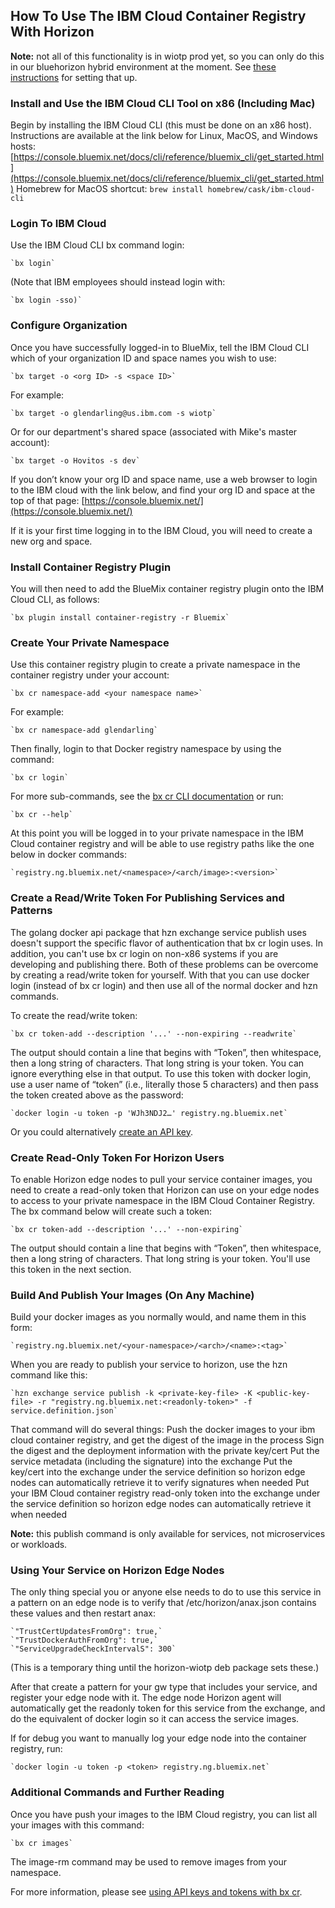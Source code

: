 ## How To Use The IBM Cloud Container Registry With Horizon

**Note:** not all of this functionality is in wiotp prod yet, so you can only do this in our bluehorizon hybrid environment at the moment. See [these instructions](https://docs.google.com/document/d/1_dIH79AKo_ngzbW9teE_x0sRfc8wpfikBqHugQQjKME/edit#heading=h.e9qakpsaxtok) for setting that up.

### Install and Use the IBM Cloud CLI Tool on x86 (Including Mac)
Begin by installing the IBM Cloud CLI (this must be done on an x86 host).  Instructions are available at the link below for Linux, MacOS, and Windows hosts: [https://console.bluemix.net/docs/cli/reference/bluemix_cli/get_started.html](https://console.bluemix.net/docs/cli/reference/bluemix_cli/get_started.html)  Homebrew for MacOS shortcut: `brew install homebrew/cask/ibm-cloud-cli`

### Login To IBM Cloud
Use the IBM Cloud CLI bx command login:

	`bx login`
	
(Note that IBM employees should instead login with:

	`bx login -sso)`

### Configure Organization
Once you have successfully logged-in to BlueMix, tell the IBM Cloud CLI which of your organization ID and space names you wish to use:

	`bx target -o <org ID> -s <space ID>`
	
For example:

	`bx target -o glendarling@us.ibm.com -s wiotp`
	
Or for our department's shared space (associated with Mike's master account):

	`bx target -o Hovitos -s dev`

If you don’t know your org ID and space name, use a web browser to login to the IBM cloud with the link below, and find your org ID and space at the top of that page:
	[https://console.bluemix.net/](https://console.bluemix.net/)

If it is your first time logging in to the IBM Cloud, you will need to create a new org and space.

### Install Container Registry Plugin
You will then need to add the BlueMix container registry plugin onto the IBM Cloud CLI, as follows:

	`bx plugin install container-registry -r Bluemix`
	
### Create Your Private Namespace
Use this container registry plugin to create a private namespace in the container registry under your account:

	`bx cr namespace-add <your namespace name>`
	
For example:

	`bx cr namespace-add glendarling`
	
Then finally, login to that Docker registry namespace by using the command:

	`bx cr login`

For more sub-commands, see the [bx cr CLI documentation](https://console.bluemix.net/docs/services/Registry/registry_cli.html) or run:

	`bx cr --help`

At this point you will be logged in to your private namespace in the IBM Cloud container registry and will be able to use registry paths like the one below in docker commands:

	`registry.ng.bluemix.net/<namespace>/<arch/image>:<version>`

### Create a Read/Write Token For Publishing Services and Patterns
The golang docker api package that hzn exchange service publish uses doesn't support the specific flavor of authentication that bx cr login uses. In addition, you can't use bx cr login on non-x86 systems if you are developing and publishing there. Both of these problems can be overcome by creating a read/write token for yourself. With that you can use docker login (instead of bx cr login) and then use all of the normal docker  and hzn commands.

To create the read/write token:

	`bx cr token-add --description '...' --non-expiring --readwrite`
	
The output should contain a line that begins with “Token”, then whitespace, then a long string of characters.  That long string is your token.  You can ignore everything else in that output.  To use this token with docker login, use a user name of “token” (i.e., literally those 5 characters) and then pass the token created above as the password:

	`docker login -u token -p 'WJh3NDJ2…' registry.ng.bluemix.net`
	

Or you could alternatively [create an API key](https://console.bluemix.net/docs/services/Registry/registry_tokens.html#registry_access).

### Create Read-Only Token For Horizon Users
To enable Horizon edge nodes to pull your service container images, you need to create a read-only token that Horizon can use on your edge nodes to access to your private namespace in the IBM Cloud Container Registry.  The bx command below will create such a token:

	`bx cr token-add --description '...' --non-expiring`

The output should contain a line that begins with “Token”, then whitespace, then a long string of characters.  That long string is your token.  You'll use this token in the next section.

### Build And Publish Your Images (On Any Machine)
Build your docker images as you normally would, and name them in this form:

	`registry.ng.bluemix.net/<your-namespace>/<arch>/<name>:<tag>`
	
When you are ready to publish your service to horizon, use the hzn command like this:

	`hzn exchange service publish -k <private-key-file> -K <public-key-file> -r "registry.ng.bluemix.net:<readonly-token>" -f service.definition.json`

That command will do several things:
Push the docker images to your ibm cloud container registry, and get the digest of the image in the process
Sign the digest and the deployment information with the private key/cert
Put the service metadata (including the signature) into the exchange
Put the key/cert into the exchange under the service definition so horizon edge nodes can automatically retrieve it to verify signatures when needed
Put your IBM Cloud container registry read-only token into the exchange under the service definition so horizon edge nodes can automatically retrieve it when needed

**Note:** this publish command is only available for services, not microservices or workloads.

### Using Your Service on Horizon Edge Nodes
The only thing special you or anyone else needs to do to use this service in a pattern on an edge node is to verify that /etc/horizon/anax.json contains these values and then restart anax:

	`"TrustCertUpdatesFromOrg": true,`
	`"TrustDockerAuthFromOrg": true,`
	`"ServiceUpgradeCheckIntervalS": 300`
    
(This is a temporary thing until the horizon-wiotp deb package sets these.)

After that create a pattern for your gw type that includes your service, and register your edge node with it. The edge node Horizon agent will automatically get the readonly token for this service from the exchange, and do the equivalent of docker login so it can access the service images.

If for debug you want to manually log your edge node into the container registry, run:

	`docker login -u token -p <token> registry.ng.bluemix.net`

### Additional Commands and Further Reading
Once you have push your images to the IBM Cloud registry, you can list all your images with this command:

	`bx cr images`
	
The image-rm command may be used to remove images from your namespace.

For more information, please see [using API keys and tokens with bx cr](https://console.bluemix.net/docs/services/Registry/registry_tokens.html#registry_access).
